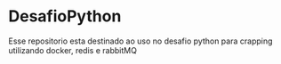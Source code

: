 # DesafioPython
Esse repositorio esta destinado ao uso no desafio python para crapping utilizando docker, redis e rabbitMQ
